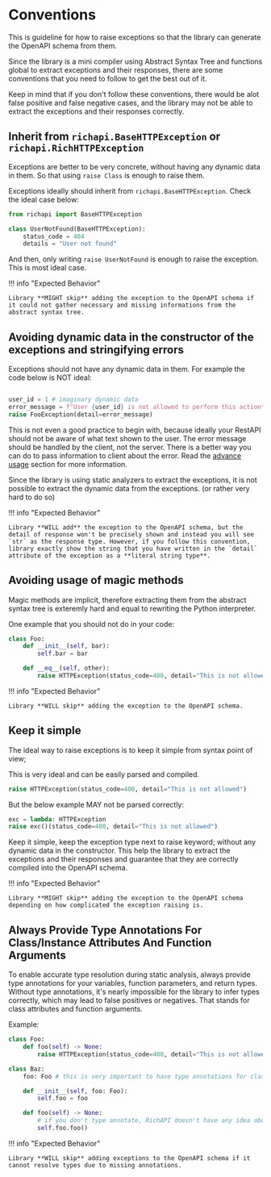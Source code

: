 # Conventions

This is guideline for how to raise exceptions so that the library can generate the OpenAPI schema from them.

Since the library is a mini compiler using Abstract Syntax Tree and functions global to extract exceptions and their responses, there are some conventions that you need to follow to get the best out of it.

Keep in mind that if you don't follow these conventions, there would be alot false positive and false negative cases, and the library may not be able to extract the exceptions and their responses correctly.

## Inherit from `richapi.BaseHTTPException` or `richapi.RichHTTPException`

Exceptions are better to be very concrete, without having any dynamic data in them.
So that using `raise Class` is enough to raise them.

Exceptions ideally should inherit from `richapi.BaseHTTPException`. Check the ideal case below:

```python
from richapi import BaseHTTPException

class UserNotFound(BaseHTTPException):
    status_code = 404
    details = "User not found"
```

And then, only writing `raise UserNotFound` is enough to raise the exception. This is most ideal case.

!!! info "Expected Behavior"

    Library **MIGHT skip** adding the exception to the OpenAPI schema if it could not gather necessary and missing informations from the abstract syntax tree.

## Avoiding dynamic data in the constructor of the exceptions and stringifying errors

Exceptions should not have any dynamic data in them.
For example the code below is NOT ideal:

```python

user_id = 1 # imaginary dynamic data
error_message = f"User {user_id} is not allowed to perform this action"
raise FooException(detail=error_message)
```

This is not even a good practice to begin with, because ideally your RestAPI should not be aware of what text shown to the user. The error message should be handled by the client, not the server. There is a better way you can do to pass information to client about the error.
Read the [advance usage](advance.md) section for more information.

Since the library is using static analyzers to extract the exceptions, it is not possible to extract the dynamic data from the exceptions. (or rather very hard to do so)

!!! info "Expected Behavior"

    Library **WILL add** the exception to the OpenAPI schema, but the detail of response won't be precisely shown and instead you will see `str` as the response type. However, if you follow this convention, library exactly show the string that you have written in the `detail` attribute of the exception as a **literal string type**.

## Avoiding usage of magic methods

Magic methods are implicit, therefore extracting them from the abstract syntax tree is exteremly hard and equal to rewriting the Python interpreter.

One example that you should not do in your code:

```python
class Foo:
    def __init__(self, bar):
        self.bar = bar

    def __eq__(self, other):
        raise HTTPException(status_code=400, detail="This is not allowed")
```

!!! info "Expected Behavior"

    Library **WILL skip** adding the exception to the OpenAPI schema.

## Keep it simple

The ideal way to raise exceptions is to keep it simple from syntax point of view;

This is very ideal and can be easily parsed and compiled.

```python
raise HTTPException(status_code=400, detail="This is not allowed")
```

But the below example MAY not be parsed correctly:

```python
exc = lambda: HTTPException
raise exc()(status_code=400, detail="This is not allowed")
```

Keep it simple, keep the exception type next to raise keyword; without any dynamic data in the constructor. This help the library to extract the exceptions and their responses and guarantee that they are correctly compiled into the OpenAPI schema.

!!! info "Expected Behavior"

    Library **MIGHT skip** adding the exception to the OpenAPI schema depending on how complicated the exception raising is.

## Always Provide Type Annotations For Class/Instance Attributes And Function Arguments

To enable accurate type resolution during static analysis, always provide type annotations for your variables, function parameters, and return types. Without type annotations, it's nearly impossible for the library to infer types correctly, which may lead to false positives or negatives. That stands for class attributes and function arguments.

Example:

```Python hl_lines="6 12"
class Foo:
    def foo(self) -> None:
        raise HTTPException(status_code=400, detail="This is not allowed")

class Baz:
    foo: Foo # this is very important to have type annotations for class/instance attributes

    def __init__(self, foo: Foo):
        self.foo = foo

    def foo(self) -> None:
        # if you don't type annotate, RichAPI doesn't have any idea about the type of self.fo
        self.foo.foo()
```

!!! info "Expected Behavior"

    Library **WILL skip** adding exceptions to the OpenAPI schema if it cannot resolve types due to missing annotations.
